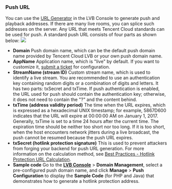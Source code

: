 
### Push URL 
You can use the [URL Generator](https://console.cloud.tencent.com/live/addrgenerator/addrgenerator) in the LVB Console to generate push and playback addresses. If there are many live rooms, you can splice such addresses on the server. Any URL that meets Tencent Cloud standards can be used for push. A standard push URL consists of four parts as shown below:
![](https://main.qcloudimg.com/raw/0d66d6410c84794f1795da847b8f7ec2.png)
- **Domain**
Push domain name, which can be the default push domain name provided by Tencent Cloud LVB or your own push domain name.
- **AppName**
Application name, which is "live" by default. If you want to customize it, [submit a ticket](https://console.cloud.tencent.com/workorder/category) for configuration.
- **StreamName (stream ID)**
Custom stream name, which is used to identify a live stream. You are recommended to use an authentication key containing random digits or a combination of digits and letters. It has two parts: txSecret and txTime. If push authentication is enabled, the URL used for push should contain the authentication key; otherwise, it does not need to contain the "?" and the content behind.
- **txTime (address validity period)** 
The time when the URL expires, which is expressed as a hexadecimal UNIX timestamp; for example, 5867D600 indicates that the URL will expire at 00:00:00 AM on January 1, 2017. Generally, txTime is set to a time 24 hours after the current time. The expiration time should be neither too short nor too long. If it is too short, when the host encounters network jitters during a live broadcast, the push cannot be resumed because the push URL expires.
- **txSecret (hotlink protection signature)**
This is used to prevent attackers from forging your backend for push URL generation. For more information on the calculation method, see [Best Practices - Hotlink Protection URL Calculation](https://cloud.tencent.com/document/product/267/32735).
- **Sample code**
Go to the [**LVB Console**](https://console.cloud.tencent.com/) > **Domain Management**, select a pre-configured push domain name, and click **Manage** > **Push Configuration** to display the **Sample Code** (for PHP and Java) that demonstrates how to generate a hotlink protection address.


